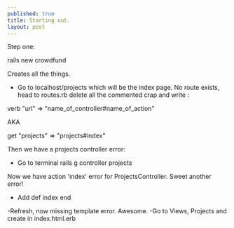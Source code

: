 ```yaml
---
published: true
title: Starting out. 
layout: post
---
```

Step one:

rails new crowdfund

Creates all the things. 

 - Go to localhost/projects which will be the index page. 
No route exists, head to routes.rb delete all the commented crap and write :

verb "url" => "name_of_controller#name_of_action"

AKA

get "projects" => "projects#index"

Then we have a projects controller error:

 - Go to terminal rails g controller projects

Now we have action 'index' error for ProjectsController. Sweet another error! 

- Add 
          def index
          end

-Refresh, now missing template error. Awesome. 
-Go to Views, Projects and create in index.html.erb
